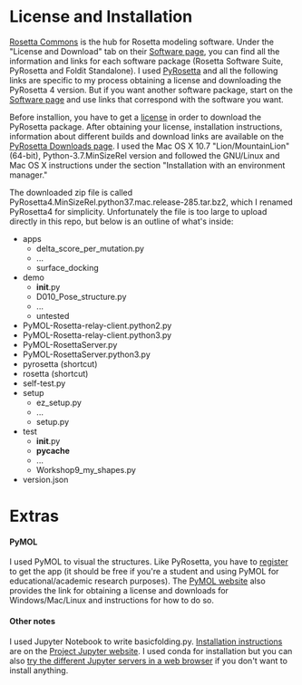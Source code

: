 # License and Installation
[Rosetta Commons](https://www.rosettacommons.org/) is the hub for Rosetta modeling software. Under the "License and Download" tab on their [Software page](https://www.rosettacommons.org/software/license-and-download), you can find all the information and links for each software package (Rosetta Software Suite, PyRosetta and Foldit Standalone). I used [PyRosetta](http://www.pyrosetta.org/home) and all the following links are specific to my process obtaining a license and downloading the PyRosetta 4 version. But if you want another software package, start on the [Software page](https://www.rosettacommons.org/software/license-and-download) and use links that correspond with the software you want.


Before installion, you have to get a [license](https://els2.comotion.uw.edu/product/pyrosetta) in order to download the PyRosetta package. After obtaining your license, installation instructions, information about different builds and download links are available on the [PyRosetta Downloads page](http://www.pyrosetta.org/dow). I used the Mac OS X 10.7 "Lion/MountainLion" (64-bit), Python-3.7.MinSizeRel version and followed the GNU/Linux and Mac OS X instructions under the section 
"Installation with an environment manager."

The downloaded zip file is called PyRosetta4.MinSizeRel.python37.mac.release-285.tar.bz2, which I renamed PyRosetta4 for simplicity. Unfortunately the file is too large to upload directly in this repo, but below is an outline of what's inside:

- apps
  - delta_score_per_mutation.py
  - ...
  - surface_docking
- demo
  - __init__.py
  - D010_Pose_structure.py
  - ...
  - untested
- PyMOL-Rosetta-relay-client.python2.py
- PyMOL-Rosetta-relay-client.python3.py
- PyMOL-RosettaServer.py
- PyMOL-RosettaServer.python3.py
- pyrosetta (shortcut)
- rosetta (shortcut)
- self-test.py
- setup
  - ez_setup.py
  - ...
  - setup.py
- test
  - __init__.py
  - __pycache__
  - ...
  - Workshop9_my_shapes.py
- version.json

# Extras
#### PyMOL
I used PyMOL to visual the structures. Like PyRosetta, you have to [register](https://pymol.org/edu/?q=educational/) to get the app (it should be free if you're a student and using PyMOL for educational/academic research purposes). The [PyMOL website](https://pymol.org/2/) also provides the link for obtaining a license and downloads for Windows/Mac/Linux and instructions for how to do so. 

#### Other notes
I used Jupyter Notebook to write basicfolding.py. [Installation instructions](https://jupyter.org/install) are on the [Project Jupyter website](https://jupyter.org/). I used conda for installation but you can also [try the different Jupyter servers in a web browser](https://jupyter.org/try) if you don't want to install anything. 
